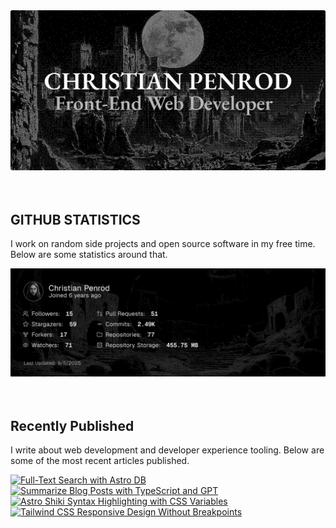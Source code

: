 
<picture>
  <source media="(prefers-color-scheme: dark)" srcset="assets/banner.dark.png?v=200a4d82-163d-4958-bcb0-87332ca41626" width="843px" />
  <source media="(prefers-color-scheme: light)" srcset="assets/banner.light.png?v=200a4d82-163d-4958-bcb0-87332ca41626" width="843px" />
  <img src="assets/banner.dark.png?v=200a4d82-163d-4958-bcb0-87332ca41626" alt="Banner" width="843px" />
</picture>
<br />
<br />
<br />
<h2>GITHUB STATISTICS</h2>
<p>I work on random side projects and open source software in my free time. Below are some statistics around that.</p>
<picture>
  <source media="(prefers-color-scheme: dark)" srcset="assets/statistics.dark.png?v=200a4d82-163d-4958-bcb0-87332ca41626" width="843px" />
  <source media="(prefers-color-scheme: light)" srcset="assets/statistics.light.png?v=200a4d82-163d-4958-bcb0-87332ca41626" width="843px" />
  <img src="assets/statistics.dark.png?v=200a4d82-163d-4958-bcb0-87332ca41626" alt="Github Statistics" width="843px" />
</picture>
<br />
<br />
<br />
<h2>Recently Published</h2>
<p>I write about web development and developer experience tooling. Below are some of the most recent articles published.</p>
<a href="https://christianpenrod.com/blog/full-text-search-with-astro-db"><img src="https://christianpenrod.com/blog/full-text-search-with-astro-db.png?v=200a4d82-163d-4958-bcb0-87332ca41626" alt="Full-Text Search with Astro DB" width="421px" /></a>
<a href="https://christianpenrod.com/blog/summarize-blog-posts-with-typescript-and-gpt"><img src="https://christianpenrod.com/blog/summarize-blog-posts-with-typescript-and-gpt.png?v=200a4d82-163d-4958-bcb0-87332ca41626" alt="Summarize Blog Posts with TypeScript and GPT" width="421px" /></a>
<a href="https://christianpenrod.com/blog/astro-shiki-syntax-highlighting-with-css-variables"><img src="https://christianpenrod.com/blog/astro-shiki-syntax-highlighting-with-css-variables.png?v=200a4d82-163d-4958-bcb0-87332ca41626" alt="Astro Shiki Syntax Highlighting with CSS Variables" width="421px" /></a>
<a href="https://christianpenrod.com/blog/tailwindcss-responsive-design-without-breakpoints"><img src="https://christianpenrod.com/blog/tailwindcss-responsive-design-without-breakpoints.png?v=200a4d82-163d-4958-bcb0-87332ca41626" alt="Tailwind CSS Responsive Design Without Breakpoints" width="421px" /></a>
